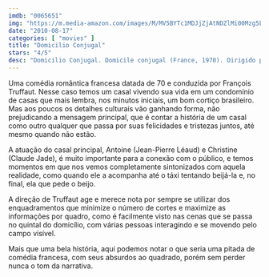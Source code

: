 ```yaml
---
imdb: "0065651"
img: "https://m.media-amazon.com/images/M/MV5BYTc1MDJjZjAtNDZlMi00Mzg5LWE3NGUtNzRjM2YzMjQwY2Q4XkEyXkFqcGdeQXVyMjQzMzQzODY@._V1_SY150_CR6,0,101,150_.jpg"
date: "2010-08-17"
categories: [ "movies" ]
title: "Domicilio Conjugal"
stars: "4/5"
desc: "Domicilio Conjugal. Domicile conjugal (France, 1970). Dirigido por François Truffaut. Escrito por François Truffaut, Claude de Givray, Bernard Revon. Com Jean-Pierre Léaud, Claude Jade, Hiroko Berghauer, Barbara Laage, Danièle Girard, Daniel Ceccaldi, Claire Duhamel, Daniel Boulanger, Silvana Blasi."
---
```

Uma comédia romântica francesa datada de 70 e conduzida por François Truffaut. Nesse caso temos um casal vivendo sua vida em um condomínio de casas que mais lembra, nos minutos iniciais, um bom cortiço brasileiro. Mas aos poucos os detalhes culturais vão ganhando forma, não prejudicando a mensagem principal, que é contar a história de um casal como outro qualquer que passa por suas felicidades e tristezas juntos, até mesmo quando não estão.

A atuação do casal principal, Antoine (Jean-Pierre Léaud) e Christine (Claude Jade), é muito importante para a conexão com o público, e temos momentos em que nos vemos completamente sintonizados com aquela realidade, como quando ele a acompanha até o táxi tentando beijá-la e, no final, ela que pede o beijo.

A direção de Truffaut age e merece nota por sempre se utilizar dos enquadramentos que minimize o número de cortes e maximize as informações por quadro, como é facilmente visto nas cenas que se passa no quintal do domicílio, com várias pessoas interagindo e se movendo pelo campo visível.

Mais que uma bela história, aqui podemos notar o que seria uma pitada de comédia francesa, com seus absurdos ao quadrado, porém sem perder nunca o tom da narrativa.
